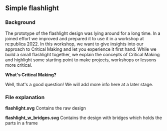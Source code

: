 ## Simple flashlight

### Background

The prototype of the flashlight design was lying around for a long time. In a joined effort we improved and prepared it to use it in a workshop at re:publica 2022. In this workshop, we want to give insights into our approach to Critical Making and let you experience it first hand. While we build a small flashlight together, we explain the concepts of Critical Making and highlight some starting point to make projects, workshops or lessons more critical.

**What's Critical Making?**

Well, that's a good question! We will add more info here at a later stage.

### File explanation

**flashlight.svg**
Contains the raw design

**flashlight_w_bridges.svg**
Contains the design with bridges which holds the parts in a frame  
